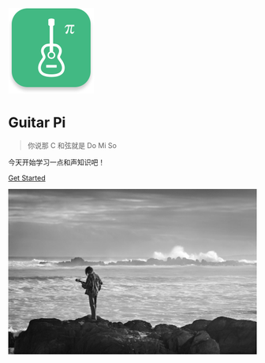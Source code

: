 <!-- ![logo](_media/Red.png) -->

![logo](_media/logo_vue.png)

# Guitar Pi

> 你说那 C 和弦就是 Do Mi So

今天开始学习一点和声知识吧！

<!-- [GitHub](https://github.com/docsifyjs/docsify/) -->

[Get Started](#写在前面)

<!-- 背景图片 -->

![](_media/bg.jpg)
